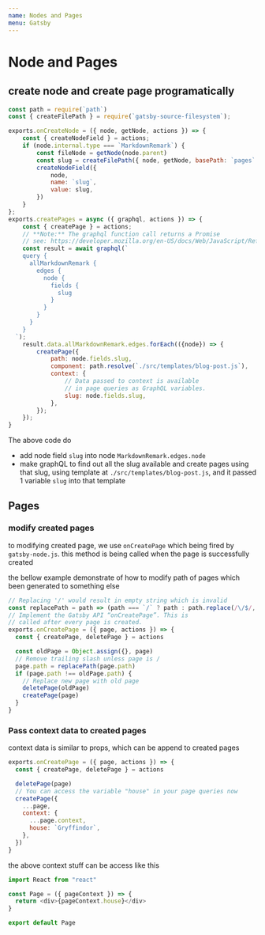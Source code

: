 ```yaml
---
name: Nodes and Pages
menu: Gatsby
---
```


# Node and Pages

## create node and create page programatically

```js
const path = require(`path`)
const { createFilePath } = require(`gatsby-source-filesystem`);

exports.onCreateNode = ({ node, getNode, actions }) => {
    const { createNodeField } = actions;
    if (node.internal.type === `MarkdownRemark`) {
        const fileNode = getNode(node.parent)
        const slug = createFilePath({ node, getNode, basePath: `pages` })
        createNodeField({
            node,
            name: `slug`,
            value: slug,
        })
    }
};
exports.createPages = async ({ graphql, actions }) => {
    const { createPage } = actions;
    // **Note:** The graphql function call returns a Promise
    // see: https://developer.mozilla.org/en-US/docs/Web/JavaScript/Reference/Global_Objects/Promise for more info
    const result = await graphql(`
    query {
      allMarkdownRemark {
        edges {
          node {
            fields {
              slug
            }
          }
        }
      }
    }
  `);
    result.data.allMarkdownRemark.edges.forEach(({node}) => {
        createPage({
            path: node.fields.slug,
            component: path.resolve(`./src/templates/blog-post.js`),
            context: {
                // Data passed to context is available
                // in page queries as GraphQL variables.
                slug: node.fields.slug,
            },
        });
    });
}

```

The above code do
-   add node field `slug` into node `MarkdownRemark.edges.node`
-   make graphQL to find out all the slug available and create pages using that slug, using template at `./src/templates/blog-post.js`, and it passed 1 variable `slug` into that template

## Pages

### modify created pages

to modifying created page, we use `onCreatePage` which being fired by `gatsby-node.js`. this method is being called when the page is successfully created

the bellow example demonstrate of how to modify path of pages which been generated to something else

```js
// Replacing '/' would result in empty string which is invalid
const replacePath = path => (path === `/` ? path : path.replace(/\/$/, ``))
// Implement the Gatsby API “onCreatePage”. This is
// called after every page is created.
exports.onCreatePage = ({ page, actions }) => {
  const { createPage, deletePage } = actions

  const oldPage = Object.assign({}, page)
  // Remove trailing slash unless page is /
  page.path = replacePath(page.path)
  if (page.path !== oldPage.path) {
    // Replace new page with old page
    deletePage(oldPage)
    createPage(page)
  }
}
```

### Pass context data to created pages

context data is similar to props, which can be append to created pages

```js
exports.onCreatePage = ({ page, actions }) => {
  const { createPage, deletePage } = actions

  deletePage(page)
  // You can access the variable "house" in your page queries now
  createPage({
    ...page,
    context: {
      ...page.context,
      house: `Gryffindor`,
    },
  })
}
```

the above context stuff can be access like this

```js
import React from "react"

const Page = ({ pageContext }) => {
  return <div>{pageContext.house}</div>
}

export default Page
```
